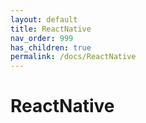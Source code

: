 ```yaml
---
layout: default
title: ReactNative
nav_order: 999
has_children: true
permalink: /docs/ReactNative
---
```


# ReactNative

